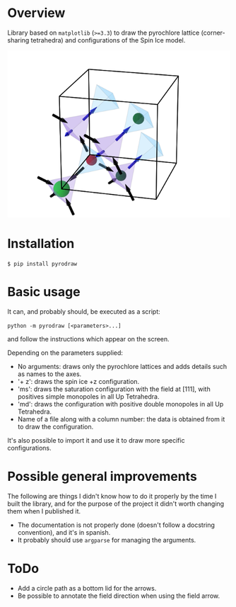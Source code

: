 # Overview

Library based on `matplotlib` (`>=3.3`) to draw the pyrochlore lattice (corner-sharing tetrahedra) and configurations of the Spin Ice model.

![Example](https://github.com/Raudcu/pyrodraw/blob/master/example.png)


# Installation

`$ pip install pyrodraw`

# Basic usage

It can, and probably should, be executed as a script:

`python -m pyrodraw [<parameters>...]`

and follow the instructions which appear on the screen.

Depending on the parameters supplied:
* No arguments: draws only the pyrochlore lattices and adds details such as names to the axes.
* '+ z': draws the spin ice +z configuration.
* 'ms': draws the saturation configuration with the field at [111], with positives simple monopoles in all Up Tetrahedra.
* 'md': draws the configuration with positive double monopoles in all Up Tetrahedra.
* Name of a file along with a column number: the data is obtained from it to draw the configuration.

It's also possible to import it and use it to draw more specific configurations.

# Possible general improvements
The following are things I didn't know how to do it properly by the time I built the library, and for the purpose of the project it didn't worth changing them when I published it.
* The documentation is not properly done (doesn't follow a docstring convention), and it's in spanish.
* It probably should use `argparse` for managing the arguments.

# ToDo
* Add a circle path as a bottom lid for the arrows.
* Be possible to annotate the field direction when using the field arrow.
